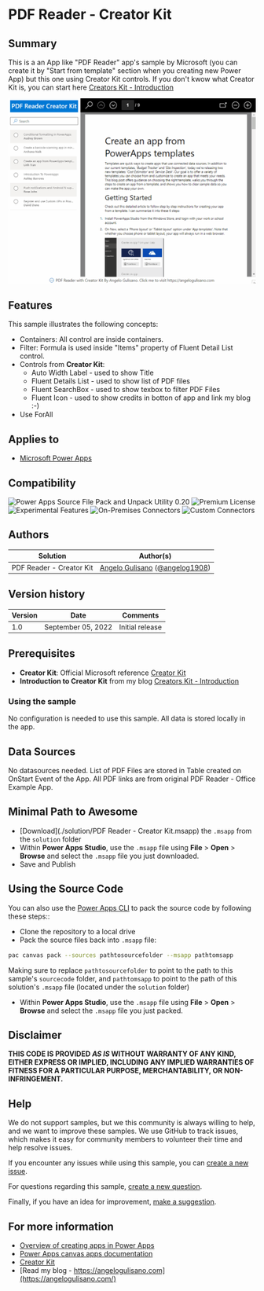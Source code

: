 # PDF Reader - Creator Kit

## Summary

This is a an App like "PDF Reader" app's sample by Microsoft (you can create it by "Start from template" section when you creating new Power App) but this one using Creator Kit controls.
If you don't kwow what Creator Kit is, you can start here [Creators Kit - Introduction](https://angelogulisano.com/creator-kit-introduction/)

![Preview](assets/PDF-Reader-creator-kit.gif)

## Features

This sample illustrates the following concepts:

* Containers: All control are inside containers.
* Filter: Formula is used inside "Items" property of Fluent Detail List control.
* Controls from **Creator Kit**:
  - Auto Width Label - used to show Title
  - Fluent Details List - used to show list of PDF files
  - Fluent SearchBox - used to show texbox to filter PDF Files
  - Fluent Icon - used to show credits in botton of app and link my blog :-)
* Use ForAll

## Applies to

* [Microsoft Power Apps](https://docs.microsoft.com/powerapps/)

## Compatibility

![Power Apps Source File Pack and Unpack Utility 0.20](https://img.shields.io/badge/Packing%20Tool-0.20-green.svg)
![Premium License](https://img.shields.io/badge/Premium%20License-Not%20Required-green.svg "Premium Power Apps license not required")
![Experimental Features](https://img.shields.io/badge/Experimental%20Features-No-green.svg "Does not rely on experimental features")
![On-Premises Connectors](https://img.shields.io/badge/On--Premises%20Connectors-No-green.svg "Does not use on-premise connectors")
![Custom Connectors](https://img.shields.io/badge/Custom%20Connectors-Not%20Required-green.svg "Does not use custom connectors")

## Authors

Solution|Author(s)
--------|---------
PDF Reader - Creator Kit | [Angelo Gulisano](https://github.com/angelogulisano) ([@angelog1908](https://twitter.com/angelog1908))

## Version history

Version|Date|Comments
-------|----|--------
1.0|September 05, 2022|Initial release

## Prerequisites

* **Creator Kit**: Official Microsoft reference [Creator Kit](https://learn.microsoft.com/power-platform/guidance/creator-kit/overview)
* **Introduction to Creator Kit** from my blog [Creators Kit - Introduction](https://angelogulisano.com/creator-kit-introduction/)

### Using the sample

No configuration is needed to use this sample.  All data is stored locally in the app.

## Data Sources

No datasources needed. List of PDF Files are stored in Table created on OnStart Event of the App. All PDF links are from original PDF Reader - Office Example App.

## Minimal Path to Awesome

* [Download](./solution/PDF Reader - Creator Kit.msapp) the `.msapp` from the `solution` folder
* Within **Power Apps Studio**, use the `.msapp` file using **File** > **Open** > **Browse** and select the `.msapp` file you just downloaded.
* Save and Publish

## Using the Source Code

You can also use the [Power Apps CLI](https://docs.microsoft.com/powerapps/developer/data-platform/powerapps-cli) to pack the source code by following these steps::

* Clone the repository to a local drive
* Pack the source files back into `.msapp` file:
  
```bash
pac canvas pack --sources pathtosourcefolder --msapp pathtomsapp
```

Making sure to replace `pathtosourcefolder` to point to the path to this sample's `sourcecode` folder, and `pathtomsapp` to point to the path of this solution's `.msapp` file (located under the `solution` folder)

* Within **Power Apps Studio**, use the `.msapp` file using **File** > **Open** > **Browse** and select the `.msapp` file you just packed.

## Disclaimer

**THIS CODE IS PROVIDED *AS IS* WITHOUT WARRANTY OF ANY KIND, EITHER EXPRESS OR IMPLIED, INCLUDING ANY IMPLIED WARRANTIES OF FITNESS FOR A PARTICULAR PURPOSE, MERCHANTABILITY, OR NON-INFRINGEMENT.**

## Help

We do not support samples, but we this community is always willing to help, and we want to improve these samples. We use GitHub to track issues, which makes it easy for  community members to volunteer their time and help resolve issues.

If you encounter any issues while using this sample, you can [create a new issue](https://github.com/pnp/powerapps-samples/issues/new?assignees=&labels=Needs%3A+Triage+%3Amag%3A%2Ctype%3Abug-suspected&template=bug-report.yml&sample=PDF%20Reader%20-%20Creator%20Kit&authors=@angelogulisano&title=PDF%20Reader%20-%20Creator%20Kit%20-%20).

For questions regarding this sample, [create a new question](https://github.com/pnp/powerapps-samples/issues/new?assignees=&labels=Needs%3A+Triage+%3Amag%3A%2Ctype%3Abug-suspected&template=question.yml&sample=PDF%20Reader%20-%20Creator%20Kit&authors=@angelogulisano&title=PDF%20Reader%20-%20Creator%20Kit%20-%20).

Finally, if you have an idea for improvement, [make a suggestion](https://github.com/pnp/powerapps-samples/issues/new?assignees=&labels=Needs%3A+Triage+%3Amag%3A%2Ctype%3Abug-suspected&template=suggestion.yml&sample=PDF%20Reader%20-%20Creator%20Kit&authors=@angelogulisano&title=PDF%20Reader%20-%20Creator%20Kit%20-%20).

## For more information

* [Overview of creating apps in Power Apps](https://docs.microsoft.com/powerapps/maker/)
* [Power Apps canvas apps documentation](https://docs.microsoft.com/powerapps/maker/canvas-apps/)
* [Creator Kit](https://learn.microsoft.com/power-platform/guidance/creator-kit/overview)
* [Read my blog - https://angelogulisano.com](https://angelogulisano.com/)
